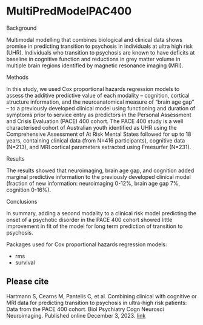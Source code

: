 # MultiPredModelPAC400
Background

Multimodal modelling that combines biological and clinical data shows promise in predicting transition to psychosis in individuals at ultra high risk (UHR). Individuals who transition to psychosis are known to have deficits at baseline in cognitive function and reductions in grey matter volume in multiple brain regions identified by magnetic resonance imaging (MRI).

Methods

In this study, we used Cox proportional hazards regression models to assess the additive predictive value of each modality – cognition, cortical structure information, and the neuroanatomical measure of “brain age gap” – to a previously developed clinical model using functioning and duration of symptoms prior to service entry as predictors in the Personal Assessment and Crisis Evaluation (PACE) 400 cohort. The PACE 400 study is a well characterised cohort of Australian youth identified as UHR using the Comprehensive Assessment of At Risk Mental States followed for up to 18 years, containing clinical data (from N=416 participants), cognitive data (N=213), and MRI cortical parameters extracted using Freesurfer (N=231).

Results

The results showed that neuroimaging, brain age gap, and cognition added marginal predictive information to the previously developed clinical model (fraction of new information: neuroimaging 0-12%, brain age gap 7%, cognition 0-16%).

Conclusions

In summary, adding a second modality to a clinical risk model predicting the onset of a psychotic disorder in the PACE 400 cohort showed little improvement in fit of the model for long term prediction of transition to psychosis.

Packages used for Cox proportional hazards regression models:
* rms
* survival

## Please cite
Hartmann S, Cearns M, Pantelis C, et al. Combining clinical with cognitive or MRI data for predicting transition to psychosis in ultra-high risk patients: Data from the PACE 400 cohort. Biol Psychiatry Cogn Neurosci Neuroimaging. Published online December 3, 2023. [link](https://doi.org/10.1016/j.bpsc.2023.11.009)